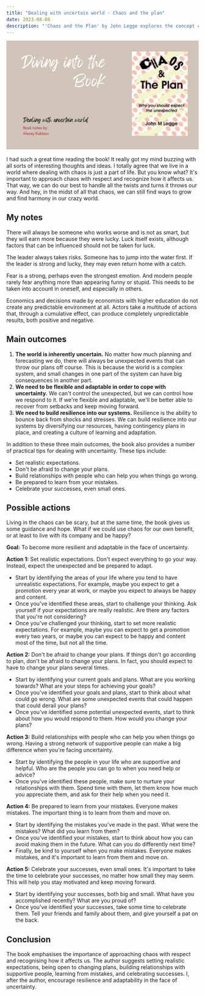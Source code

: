 ```yaml
---
title: "Dealing with uncertain world - Chaos and the plan"
date: 2023-08-08
description: "'Chaos and the Plan' by John Legge explores the concept of chaos and its role in leadership and decision-making. The book emphasizes that luck plays a significant role in success, even for those who may not be as skilled or intelligent. It also highlights the risks that leaders must take and the fear of appearing foolish or silly. The author uses examples from nature, such as the behavior of emperor penguins, to illustrate the dynamics of leadership and followership. The book also delves into the unpredictability of economics and how decisions made by economists can have unforeseen consequences. Overall, 'Chaos and the Plan' offers insights into the complex and often chaotic nature of leadership and decision-making."
---
```

![Dealing with uncertain world - Chaos and the plan](cover.png)

I had such a great time reading the book! It really got my mind buzzing with all sorts of interesting thoughts and ideas. I totally agree that we live in a world where dealing with chaos is just a part of life. But you know what? It's important to approach chaos with respect and recognize how it affects us. That way, we can do our best to handle all the twists and turns it throws our way. And hey, in the midst of all that chaos, we can still find ways to grow and find harmony in our crazy world.
## My notes
There will always be someone who works worse and is not as smart, but they will earn more because they were lucky. Luck itself exists, although factors that can be influenced should not be taken for luck.

The leader always takes risks. Someone has to jump into the water first. If the leader is strong and lucky, they may even return home with a catch.

Fear is a strong, perhaps even the strongest emotion. And modern people rarely fear anything more than appearing funny or stupid. This needs to be taken into account in oneself, and especially in others.

Economics and decisions made by economists with higher education do not create any predictable environment at all. Actors take a multitude of actions that, through a cumulative effect, can produce completely unpredictable results, both positive and negative.
## Main outcomes
1. **The world is inherently uncertain.** No matter how much planning and forecasting we do, there will always be unexpected events that can throw our plans off course. This is because the world is a complex system, and small changes in one part of the system can have big consequences in another part.
2. **We need to be flexible and adaptable in order to cope with uncertainty.** We can't control the unexpected, but we can control how we respond to it. If we're flexible and adaptable, we'll be better able to recover from setbacks and keep moving forward.
3. **We need to build resilience into our systems.** Resilience is the ability to bounce back from shocks and stresses. We can build resilience into our systems by diversifying our resources, having contingency plans in place, and creating a culture of learning and adaptation.

In addition to these three main outcomes, the book also provides a number of practical tips for dealing with uncertainty. These tips include:

- Set realistic expectations.
- Don't be afraid to change your plans.
- Build relationships with people who can help you when things go wrong.
- Be prepared to learn from your mistakes.
- Celebrate your successes, even small ones.
## Possible actions
Living in the chaos can be scary, but at the same time, the book gives us some guidance and hope. What if we could use chaos for our own benefit, or at least to live with its company and be happy?

**Goal:** To become more resilient and adaptable in the face of uncertainty.

**Action 1:** Set realistic expectations. Don't expect everything to go your way. Instead, expect the unexpected and be prepared to adapt.

- Start by identifying the areas of your life where you tend to have unrealistic expectations. For example, maybe you expect to get a promotion every year at work, or maybe you expect to always be happy and content.
- Once you've identified these areas, start to challenge your thinking. Ask yourself if your expectations are really realistic. Are there any factors that you're not considering?
- Once you've challenged your thinking, start to set more realistic expectations. For example, maybe you can expect to get a promotion every two years, or maybe you can expect to be happy and content most of the time, but not all the time.

**Action 2:** Don't be afraid to change your plans. If things don't go according to plan, don't be afraid to change your plans. In fact, you should expect to have to change your plans several times.

- Start by identifying your current goals and plans. What are you working towards? What are your steps for achieving your goals?
- Once you've identified your goals and plans, start to think about what could go wrong. What are some unexpected events that could happen that could derail your plans?
- Once you've identified some potential unexpected events, start to think about how you would respond to them. How would you change your plans?

**Action 3:** Build relationships with people who can help you when things go wrong. Having a strong network of supportive people can make a big difference when you're facing uncertainty.

- Start by identifying the people in your life who are supportive and helpful. Who are the people you can go to when you need help or advice?
- Once you've identified these people, make sure to nurture your relationships with them. Spend time with them, let them know how much you appreciate them, and ask for their help when you need it.

**Action 4:** Be prepared to learn from your mistakes. Everyone makes mistakes. The important thing is to learn from them and move on.

- Start by identifying the mistakes you've made in the past. What were the mistakes? What did you learn from them?
- Once you've identified your mistakes, start to think about how you can avoid making them in the future. What can you do differently next time?
- Finally, be kind to yourself when you make mistakes. Everyone makes mistakes, and it's important to learn from them and move on.

**Action 5:** Celebrate your successes, even small ones. It's important to take the time to celebrate your successes, no matter how small they may seem. This will help you stay motivated and keep moving forward.

- Start by identifying your successes, both big and small. What have you accomplished recently? What are you proud of?
- Once you've identified your successes, take some time to celebrate them. Tell your friends and family about them, and give yourself a pat on the back.
## Conclusion
The book emphasises the importance of approaching chaos with respect and recognising how it affects us. The author suggests setting realistic expectations, being open to changing plans, building relationships with supportive people, learning from mistakes, and celebrating successes. I, after the author, encourage resilience and adaptability in the face of uncertainty.
